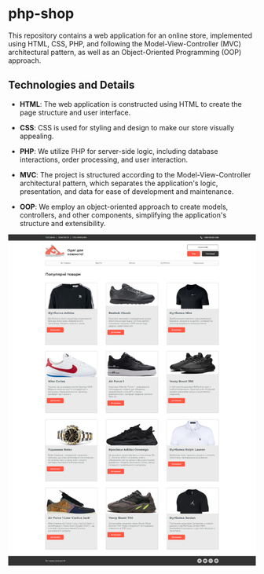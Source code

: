 # php-shop

This repository contains a web application for an online store, implemented using HTML, CSS, PHP, and following the Model-View-Controller (MVC) architectural pattern, as well as an Object-Oriented Programming (OOP) approach.

## Technologies and Details

- **HTML**: The web application is constructed using HTML to create the page structure and user interface.

- **CSS**: CSS is used for styling and design to make our store visually appealing.

- **PHP**: We utilize PHP for server-side logic, including database interactions, order processing, and user interaction.

- **MVC**: The project is structured according to the Model-View-Controller architectural pattern, which separates the application's logic, presentation, and data for ease of development and maintenance.

- **OOP**: We employ an object-oriented approach to create models, controllers, and other components, simplifying the application's structure and extensibility.

<img src="screencapture.png">
